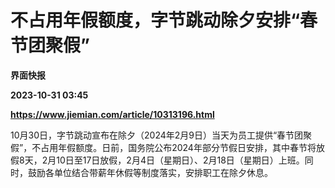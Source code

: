# 不占用年假额度，字节跳动除夕安排“春节团聚假”
**界面快报**

**2023-10-31 03:45**

**https://www.jiemian.com/article/10313196.html**

10月30日，字节跳动宣布在除夕（2024年2月9日）当天为员工提供“春节团聚假”，不占用年假额度。日前，国务院公布2024年部分节假日安排，其中春节将放假8天，2月10日至17日放假，2月4日（星期日）、2月18日（星期日）上班。同时，鼓励各单位结合带薪年休假等制度落实，安排职工在除夕休息。